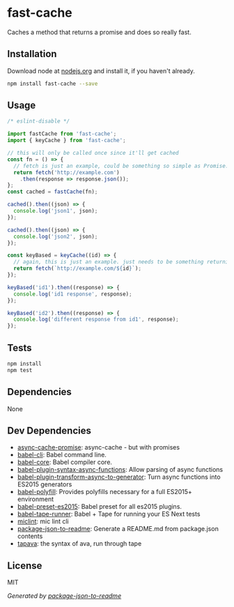 # fast-cache 

Caches a method that returns a promise and does so really fast.

## Installation

Download node at [nodejs.org](http://nodejs.org) and install it, if you haven't already.

```sh
npm install fast-cache --save
```

## Usage

```js
/* eslint-disable */

import fastCache from 'fast-cache';
import { keyCache } from 'fast-cache';

// this will only be called once since it'll get cached
const fn = () => {
  // fetch is just an example, could be something so simple as Promise.resolve(...)
  return fetch('http://example.com')
    .then(response => response.json());
};
const cached = fastCache(fn);

cached().then((json) => {
  console.log('json1', json);
});

cached().then((json) => {
  console.log('json2', json);
});

const keyBased = keyCache((id) => {
  // again, this is just an example. just needs to be something returning a promise
  return fetch(`http://example.com/${id}`);
});

keyBased('id1').then((response) => {
  console.log('id1 response', response);
});

keyBased('id2').then((response) => {
  console.log('different response from id1', response);
});

```

## Tests

```sh
npm install
npm test
```

## Dependencies

None

## Dev Dependencies

- [async-cache-promise](https://github.com/kesla/async-cache-promise): async-cache - but with promises
- [babel-cli](https://github.com/babel/babel/tree/master/packages): Babel command line.
- [babel-core](https://github.com/babel/babel/tree/master/packages): Babel compiler core.
- [babel-plugin-syntax-async-functions](https://github.com/babel/babel/tree/master/packages): Allow parsing of async functions
- [babel-plugin-transform-async-to-generator](https://github.com/babel/babel/tree/master/packages): Turn async functions into ES2015 generators
- [babel-polyfill](https://github.com/babel/babel/tree/master/packages): Provides polyfills necessary for a full ES2015+ environment
- [babel-preset-es2015](https://github.com/babel/babel/tree/master/packages): Babel preset for all es2015 plugins.
- [babel-tape-runner](https://github.com/wavded/babel-tape-runner): Babel + Tape for running your ES Next tests
- [miclint](https://github.com/micnews/miclint): mic lint cli
- [package-json-to-readme](https://github.com/zeke/package-json-to-readme): Generate a README.md from package.json contents
- [tapava](https://github.com/kesla/tapava): the syntax of ava, run through tape


## License

MIT

_Generated by [package-json-to-readme](https://github.com/zeke/package-json-to-readme)_
